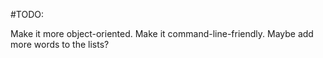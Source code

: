 #TODO:

Make it more object-oriented. Make it command-line-friendly. Maybe add more words to the lists? 
